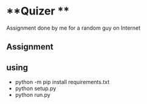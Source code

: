 **Quizer **
============
Assignment done by me for a random guy on Internet
    
              
**Assignment**
---------------




**using** 
--------  

 - python -m pip install requirements.txt
 - python setup.py
 - python run.py 


